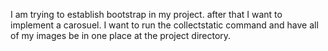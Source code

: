 I am trying to establish bootstrap in my project.
after that I want to implement a carosuel.
I want to run the collectstatic command and have all of my images be in one place at the project directory. 